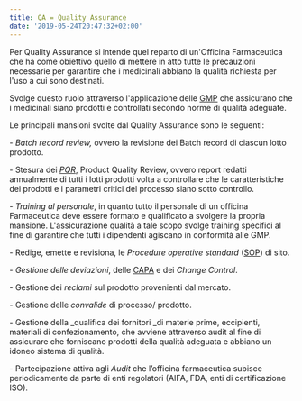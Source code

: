 ```yaml
---
title: QA = Quality Assurance
date: '2019-05-24T20:47:32+02:00'
---
```

Per Quality Assurance si intende quel reparto di un'Officina Farmaceutica che ha come obiettivo quello di mettere in atto tutte le precauzioni necessarie per garantire che i medicinali abbiano la qualità richiesta per l'uso a cui sono destinati. 

Svolge questo ruolo attraverso l'applicazione delle [GMP](https://www.farmaceuticayounger.science/pharmacronimi/gmp--good-manufacturing-practice/) che assicurano che i medicinali siano prodotti e controllati secondo norme di qualità adeguate.

Le principali mansioni svolte dal Quality Assurance sono le seguenti:

\- _Batch record review,_ ovvero la revisione dei Batch record di ciascun lotto prodotto.

\- Stesura dei [_PQR_](https://www.farmaceuticayounger.science/pharmacronimi/pqr--product-quality-review/), Product Quality Review, ovvero report redatti annualmente di tutti i lotti prodotti volta a controllare che le caratteristiche dei prodotti e i parametri critici del processo siano sotto controllo.

\- _Training al personale_, in quanto tutto il personale di un officina Farmaceutica deve essere formato e qualificato a svolgere la propria mansione. L'assicurazione qualità a tale scopo svolge training specifici al fine di garantire che tutti i dipendenti agiscano in conformità alle GMP.

\- Redige, emette e revisiona, le _Procedure operative standard_ ([SOP](https://www.farmaceuticayounger.science/pharmacronimi/sop--standard-operating-procedure/)) di sito.

\- _Gestione delle deviazioni_, delle [CAPA](https://www.farmaceuticayounger.science/pharmacronimi/capa--corrective-action/preventive-action/) e dei _Change Control_.

\- Gestione dei _reclami_ sul prodotto provenienti dal mercato.

\- Gestione delle _convalide_ di processo/ prodotto.

\- Gestione della _qualifica dei fornitori _di materie prime, eccipienti, materiali di confezionamento, che avviene attraverso audit al fine di assicurare che forniscano prodotti della qualità adeguata e abbiano un idoneo sistema di qualità. 

\- Partecipazione attiva agli _Audit_ che l’officina farmaceutica subisce periodicamente da parte di enti regolatori (AIFA, FDA, enti di certificazione ISO).

